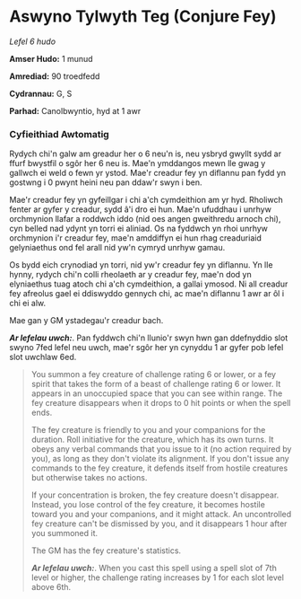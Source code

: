 # Aswyno Tylwyth Teg (Conjure Fey)

*Lefel 6 hudo*

**Amser Hudo:** 1 munud

**Amrediad:** 90 troedfedd

**Cydrannau:** G, S

**Parhad:** Canolbwyntio, hyd at 1 awr

### Cyfieithiad Awtomatig

Rydych chi'n galw am greadur her o 6 neu'n is, neu ysbryd gwyllt sydd ar ffurf bwystfil o sgôr her 6 neu is. Mae'n ymddangos mewn lle gwag y gallwch ei weld o fewn yr ystod. Mae'r creadur fey yn diflannu pan fydd yn gostwng i 0 pwynt heini neu pan ddaw'r swyn i ben.

Mae'r creadur fey yn gyfeillgar i chi a'ch cymdeithion am yr hyd. Rholiwch fenter ar gyfer y creadur, sydd â'i dro ei hun. Mae'n ufuddhau i unrhyw orchmynion llafar a roddwch iddo (nid oes angen gweithredu arnoch chi), cyn belled nad ydynt yn torri ei aliniad. Os na fyddwch yn rhoi unrhyw orchmynion i'r creadur fey, mae'n amddiffyn ei hun rhag creaduriaid gelyniaethus ond fel arall nid yw'n cymryd unrhyw gamau.

Os bydd eich crynodiad yn torri, nid yw'r creadur fey yn diflannu. Yn lle hynny, rydych chi'n colli rheolaeth ar y creadur fey, mae'n dod yn elyniaethus tuag atoch chi a'ch cymdeithion, a gallai ymosod. Ni all creadur fey afreolus gael ei ddiswyddo gennych chi, ac mae'n diflannu 1 awr ar ôl i chi ei alw.

Mae gan y GM ystadegau'r creadur bach.

***Ar lefelau uwch:***. Pan fyddwch chi'n llunio'r swyn hwn gan ddefnyddio slot swyno 7fed lefel neu uwch, mae'r sgôr her yn cynyddu 1 ar gyfer pob lefel slot uwchlaw 6ed.

>  You summon a fey creature of challenge rating 6 or lower, or a fey spirit that takes the form of a beast of challenge rating 6 or lower. It appears in an unoccupied space that you can see within range. The fey creature disappears when it drops to 0 hit points or when the spell ends.
>  
>  The fey creature is friendly to you and your companions for the duration. Roll initiative for the creature, which has its own turns. It obeys any verbal commands that you issue to it (no action required by you), as long as they don't violate its alignment. If you don't issue any commands to the fey creature, it defends itself from hostile creatures but otherwise takes no actions.
>  
>  If your concentration is broken, the fey creature doesn't disappear. Instead, you lose control of the fey creature, it becomes hostile toward you and your companions, and it might attack. An uncontrolled fey creature can't be dismissed by you, and it disappears 1 hour after you summoned it.
>  
>  The GM has the fey creature's statistics.
>  
>  ***Ar lefelau uwch:***. When you cast this spell using a spell slot of 7th level or higher, the challenge rating increases by 1 for each slot level above 6th.